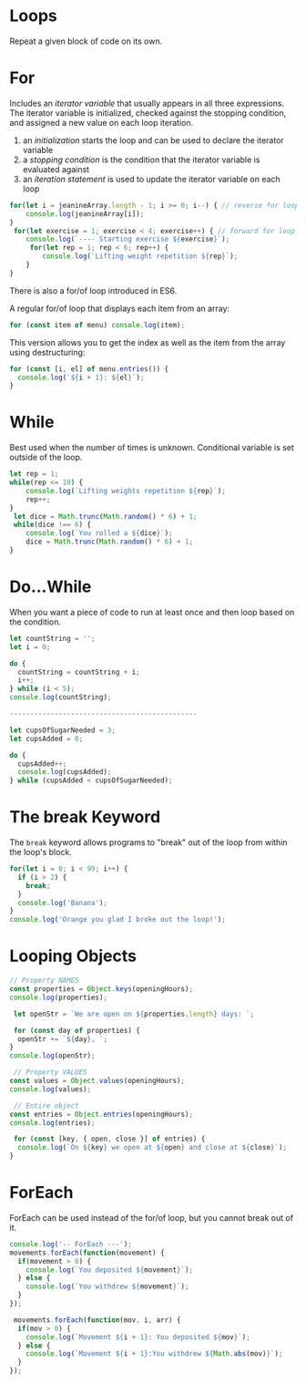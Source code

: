 # **Loops**

Repeat a given block of code on its own.

# For

Includes an *iterator variable* that usually appears in all three expressions. The iterator variable is initialized, checked against the stopping condition, and assigned a new value on each loop iteration.

1. an *initialization* starts the loop and can be used to declare the iterator variable
2. a *stopping condition* is the condition that the iterator variable is evaluated against
3. an *iteration statement* is used to update the iterator variable on each loop

```javascript
for(let i = jeanineArray.length - 1; i >= 0; i--) { // reverse for loop
    console.log(jeanineArray[i]);
}
 for(let exercise = 1; exercise < 4; exercise++) { // forward for loop
    console.log(`---- Starting exercise ${exercise}`);
     for(let rep = 1; rep < 6; rep++) {
        console.log(`Lifting weight repetition ${rep}`);
    }
}
```

There is also a for/of loop introduced in ES6.

A regular for/of loop that displays each item from an array:

```javascript
for (const item of menu) console.log(item);
```

This version allows you to get the index as well as the item from the array using destructuring:

```javascript
for (const [i, el] of menu.entries()) {
  console.log(`${i + 1}: ${el}`);
}
```



# While

Best used when the number of times is unknown. Conditional variable is set outside of the loop.

```javascript
let rep = 1;
while(rep <= 10) {
    console.log(`Lifting weights repetition ${rep}`);
    rep++;
}
 let dice = Math.trunc(Math.random() * 6) + 1;
 while(dice !== 6) {
    console.log(`You rolled a ${dice}`);
    dice = Math.trunc(Math.random() * 6) + 1;
}
```



# Do...While

When you want a piece of code to run at least once and then loop based on the condition.

```javascript
let countString = '';
let i = 0;

do {
  countString = countString + i;
  i++;
} while (i < 5);
console.log(countString);

----------------------------------------------

let cupsOfSugarNeeded = 3;
let cupsAdded = 0;

do {
  cupsAdded++;
  console.log(cupsAdded);
} while (cupsAdded < cupsOfSugarNeeded);
```



# The break Keyword

The `break` keyword allows programs to "break" out of the loop from within the loop's block.

```javascript
for(let i = 0; i < 99; i++) {
  if (i > 2) {
    break;
  }
  console.log('Banana');
}
console.log('Orange you glad I broke out the loop!');
```



# Looping Objects

```javascript
// Property NAMES
const properties = Object.keys(openingHours);
console.log(properties);

 let openStr = `We are open on ${properties.length} days: `;

 for (const day of properties) {
  openStr += `${day}, `;
}
console.log(openStr);

 // Property VALUES
const values = Object.values(openingHours);
console.log(values);

 // Entire object
const entries = Object.entries(openingHours);
console.log(entries);

 for (const [key, { open, close }] of entries) {
  console.log(`On ${key} we open at ${open} and close at ${close}`);
}
```



# ForEach

ForEach can be used instead of the for/of loop, but you cannot break out of it.

```javascript
console.log('-- ForEach ---');
movements.forEach(function(movement) {
  if(movement > 0) {
    console.log(`You deposited ${movement}`);
  } else {
    console.log(`You withdrew ${movement}`);
  }
});

 movements.forEach(function(mov, i, arr) {
  if(mov > 0) {
    console.log(`Movement ${i + 1}: You deposited ${mov}`);
  } else {
    console.log(`Movement ${i + 1}:You withdrew ${Math.abs(mov)}`);
  }
});
```

